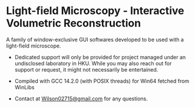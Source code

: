 # Light-field Microscopy - Interactive Volumetric Reconstruction
A family of window-exclusive GUI softwares developed to be used with a light-field microscope.
- Dedicated support will only be provided for project managed under an undisclosed laboratory in HKU. While you may also reach out for support or request, it might not necessarily be entertained.

- Compiled with GCC 14.2.0 (with POSIX threads) for Win64 fetched from WinLibs

- Contact at Wilson02715@gmail.com for any questions.
